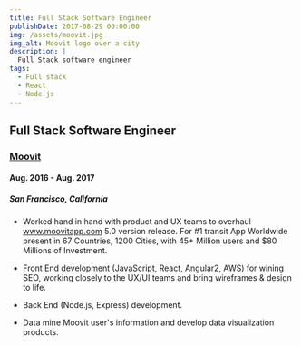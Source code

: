 ```yaml
---
title: Full Stack Software Engineer
publishDate: 2017-08-29 00:00:00
img: /assets/moovit.jpg
img_alt: Moovit logo over a city
description: |
  Full Stack software engineer
tags:
  - Full stack
  - React
  - Node.js
---
```


## Full Stack Software Engineer

### <a href="https://www.moovit.com/">Moovit</a>

#### Aug. 2016 - Aug. 2017

##### San Francisco, California

- Worked hand in hand with product and UX teams to overhaul <a href="www.moovitapp.com"> www.moovitapp.com</a> 5.0 version release. For #1 transit App Worldwide present in 67 Countries, 1200 Cities, with 45+ Million users and $80 Millions of Investment.

- Front End development (JavaScript, React, Angular2, AWS) for wining SEO, working closely to the UX/UI teams and bring wireframes & design to life.

- Back End (Node.js, Express) development.

- Data mine Moovit user's information and develop data visualization products.
  ­
